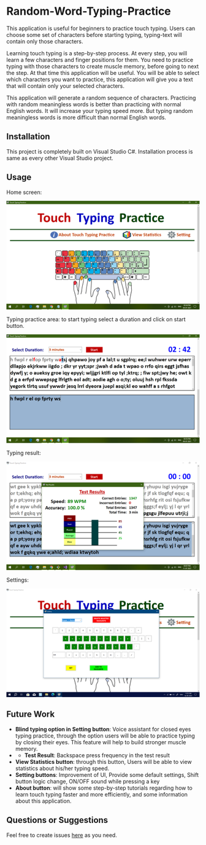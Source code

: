 # Random-Word-Typing-Practice
This application is useful for beginners to practice touch typing. Users can choose some set of characters before starting typing, typing-text will contain only those characters.

Learning touch typing is a step-by-step process. At every step, you will learn a few characters and finger positions for them. You need to practice typing with those characters to create muscle memory, before going to next the step. At that time this application will be useful. You will be able to select which characters you want to practice, this application will give you a text that will contain only your selected characters.

This application will generate a random sequence of characters. Practicing with random meaningless words is better than practicing with normal English words. It will increase your typing speed more. But typing random meaningless words is more difficult than normal English words.

## Installation
This project is completely built on Visual Studio C#. Installation process is same as every other Visual Studio project.

## Usage
Home screen:

![Home Screen](/Screenshot/homescreen.png)

Typing practice area: to start typing select a duration and click on start button.

![Typing Area](/Screenshot/typing.png)

Typing result:

![Typing Result](/Screenshot/typing-result.png)

Settings:

![Typing Result](/Screenshot/settings-button.png)

## Future Work
* **Blind typing option in Setting button**: Voice assistant for closed eyes typing practice, through the option users will be able to practice typing by closing their eyes. This feature will help to build stronger muscle memory.
* * **Test Result**: Backspace press frequency in the test result
* **View Statistics button**: through this button, Users will be able to view statistics about his/her typing speed.
* **Setting buttons**: Improvement of UI, Provide some default settings, Shift button logic change, ON/OFF sound while pressing a key
* **About button**: will show some step-by-step tutorials regarding how to learn touch typing faster and more efficiently, and some information about this application.

## Questions or Suggestions
Feel free to create issues [here](https://github.com/Rupak-Paul/Random-Word-Typing-Practice/issues) as you need.
